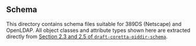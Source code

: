 ## Schema

This directory contains schema files suitable for 389DS (Netscape) and OpenLDAP. All object classes and attribute types shown here are extracted directly from [Section 2.3 and 2.5 of `draft-coretta-oiddir-schema`](https://datatracker.ietf.org/doc/html/draft-coretta-oiddir-schema).
